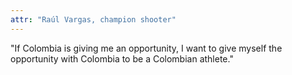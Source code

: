 ```yaml
---
attr: "Raúl Vargas, champion shooter"
---
```

"If Colombia is giving me an opportunity, I want to give myself the opportunity with Colombia to be a Colombian athlete."
